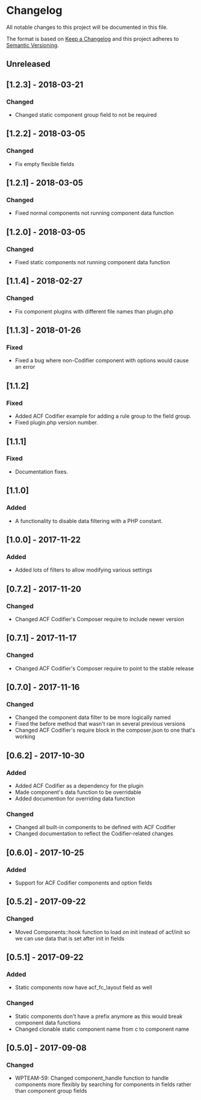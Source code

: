 # Changelog
All notable changes to this project will be documented in this file.

The format is based on [Keep a Changelog](http://keepachangelog.com/en/1.0.0/)
and this project adheres to [Semantic Versioning](http://semver.org/spec/v2.0.0.html).

## Unreleased

## [1.2.3] - 2018-03-21

### Changed
- Changed static component group field to not be required

## [1.2.2] - 2018-03-05

### Changed
- Fix empty flexible fields

## [1.2.1] - 2018-03-05

### Changed
- Fixed normal components not running component data function

## [1.2.0] - 2018-03-05

### Changed
- Fixed static components not running component data function

## [1.1.4] - 2018-02-27

### Changed
- Fix component plugins with different file names than plugin.php

## [1.1.3] - 2018-01-26

### Fixed
- Fixed a bug where non-Codifier component with options would cause an error

## [1.1.2]

### Fixed

- Added ACF Codifier example for adding a rule group to the field group.
- Fixed plugin.php version number.

## [1.1.1]

### Fixed

- Documentation fixes.

## [1.1.0]

### Added

- A functionality to disable data filtering with a PHP constant.

## [1.0.0] - 2017-11-22

### Added
- Added lots of filters to allow modifying various settings

## [0.7.2] - 2017-11-20

### Changed
- Changed ACF Codifier's Composer require to include newer version

## [0.7.1] - 2017-11-17

### Changed
- Changed ACF Codifier's Composer require to point to the stable release

## [0.7.0] - 2017-11-16

### Changed
- Changed the component data filter to be more logically named
- Fixed the before method that wasn't ran in several previous versions
- Changed ACF Codifier's require block in the composer.json to one that's working

## [0.6.2] - 2017-10-30

### Added
- Added ACF Codifier as a dependency for the plugin
- Made component's data function to be overridable
- Added documention for overriding data function

### Changed
- Changed all built-in components to be defined with ACF Codifier
- Changed documentation to reflect the Codifier-related changes

## [0.6.0] - 2017-10-25

### Added
- Support for ACF Codifier components and option fields

## [0.5.2] - 2017-09-22

### Changed
- Moved Components::hook function to load on init instead of acf/init so we can use data that is set after init in fields

## [0.5.1] - 2017-09-22

### Added
- Static components now have acf_fc_layout field as well

### Changed
- Static components don't have a prefix anymore as this would break component data functions
- Changed clonable static component name from c to component name


## [0.5.0] - 2017-09-08

### Changed
- WPTEAM-59: Changed component_handle function to handle components more flexibly by searching for components in fields rather than component group fields
